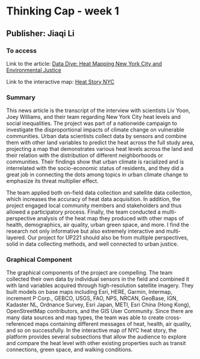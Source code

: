 # Thinking Cap - week 1
## Publisher: Jiaqi Li

### To access

Link to the article: [Data Dive: Heat Mapping New York City and Environmental Justice](https://news.climate.columbia.edu/2022/04/08/heat-mapping-new-york-city-environmental-justice/)

Link to the interactive map: [Heat Story NYC](https://heatstorynyc.org/)

### Summary

This news article is the transcript of the interview with scientists Liv Yoon, Joey Williams, and their team
regarding New York City heat levels and social inequalities. The project was part of a nationwide campaign
to investigate the disproportional impacts of climate change on vulnerable communities. Urban data scientists 
collect data by sensors and combine them with other land variables to predict the heat across the full study 
area, projecting a map that demonstrates various heat levels across the land and their relation with the 
distribution of different neighborhoods or communities. Their findings show that urban climate is racialized 
and is interrelated with the socio-economic status of residents, and they did a great job in connecting the dots 
among topics in urban climate change to emphasize its threat multiplier effect.

The team applied both on-field data collection and satellite data collection, which increases the accuracy of 
heat data acquisition. In addition, the project engaged local community members and stakeholders and thus allowed a
participatory process. Finally, the team conducted a multi-perspective analysis of the heat map they produced with
other maps of health, demographics, air quality, urban green space, and more. I find the research not only informative
but also extremely interactive and multi-layered. Our project for UP221 should also be from multiple perspectives,
solid in data collecting methods, and well connected to urban justice.

### Graphical Component

The graphical components of the project are compelling. The team collected their own data by individual sensors
in the field and combined it with land variables acquired through high-resolution satellite imagery. They built 
models on base maps including Esri, HERE, Garmin, Intermap, increment P Corp., GEBCO, USGS, FAO, NPS, NRCAN, 
GeoBase, IGN, Kadaster NL, Ordnance Survey, Esri Japan, METI, Esri China (Hong Kong), OpenStreetMap contributors, 
and the GIS User Community. Since there are many data sources and map types, the team was able to create cross-referenced
maps containing different messages of heat, health, air quality, and so on successfully. In the interactive map of 
NYC heat story, the platform provides several subsections that allow the audience to explore and compare the heat
level with other existing properties such as transit connections, green space, and walking conditions.
